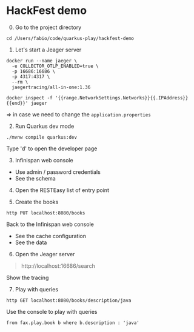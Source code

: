 # HackFest demo

0. Go to the project directory

``` shell
cd /Users/fabio/code/quarkus-play/hackfest-demo
```

1. Let's start a Jeager server

``` shell
docker run --name jaeger \
  -e COLLECTOR_OTLP_ENABLED=true \
  -p 16686:16686 \
  -p 4317:4317 \
  --rm \
  jaegertracing/all-in-one:1.36
```

``` shell
docker inspect -f '{{range.NetworkSettings.Networks}}{{.IPAddress}}{{end}}' jaeger
```

=> in case we need to change the `application.properties`

2. Run Quarkus dev mode

``` shell
./mvnw compile quarkus:dev
```

Type 'd' to open the developer page

3. Infinispan web console

* Use admin / password credentials
* See the schema

4. Open the RESTEasy list of entry point

5. Create the books

``` shell
http PUT localhost:8080/books
``` 

Back to the Infinispan web console

* See the cache configuration
* See the data

6. Open the Jeager server

> http://localhost:16686/search

Show the tracing

7. Play with queries

``` shell
http GET localhost:8080/books/description/java
``` 

Use the console to play with queries

```
from fax.play.book b where b.description : 'java'
```